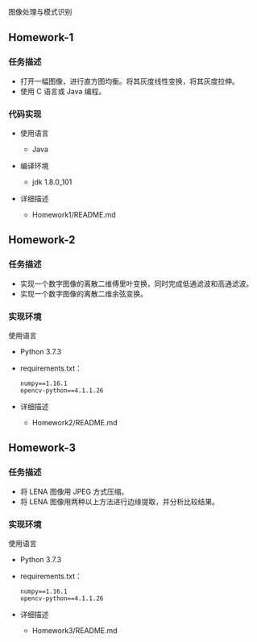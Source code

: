 图像处理与模式识别

## Homework-1

### 任务描述

- 打开一幅图像，进行直方图均衡。将其灰度线性变换，将其灰度拉伸。
- 使用 C 语言或 Java 编程。

### 代码实现

- 使用语言
  - Java

- 编译环境
  - jdk 1.8.0\_101
- 详细描述
  - Homework1/README.md

## Homework-2

### 任务描述

- 实现一个数字图像的离散二维傅里叶变换，同时完成低通滤波和高通滤波。
- 实现一个数字图像的离散二维余弦变换。

### 实现环境

使用语言

- Python 3.7.3

- requirements.txt：

  ```
  numpy==1.16.1
  opencv-python==4.1.1.26
  ```

- 详细描述
  
  - Homework2/README.md

## Homework-3

### 任务描述

- 将 LENA 图像用 JPEG 方式压缩。
- 将 LENA 图像用两种以上方法进行边缘提取，并分析比较结果。

### 实现环境

使用语言

- Python 3.7.3

- requirements.txt：

  ```
  numpy==1.16.1
  opencv-python==4.1.1.26
  ```

- 详细描述

  - Homework3/README.md